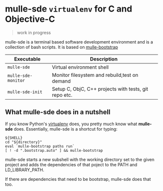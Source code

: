 # mulle-sde `virtualenv` for C and Objective-C

> work in progress

mulle-sde is a terminal based software development environment and is a
collection of bash scripts. It is based on
[mulle-bootstrap](//github.com/mulle-nat/mulle-bootstrap)


Executable          | Description
--------------------|--------------------------------
`mulle-sde`         | Virtual environment shell
`mulle-sde-monitor` | Monitor filesystem and rebuild,test on demand
`mulle-sde-init`    | Setup C, ObjC, C++ projects with tests, git repo etc.


## What mulle-sde does in a nutshell

If you know Python's
[virtualenv](https://python-guide-pt-br.readthedocs.io/en/latest/dev/virtualenvs/)
does, you pretty much know what **mulle-sde** does. Essentially, mulle-sde is a
shortcut for typing:

```
${SHELL}
cd "${directory}"
eval `mulle-bootstrap paths run`
[ ! -d ".bootstrap.auto" ] && mulle-bootstrap
```

mulle-sde starts a new subshell with the working directory set to the given
project and adds the dependencies of that poject to the PATH and
LD_LIBRARY_PATH.

If there are dependencies that need to be bootstrap, mulle-sde does that too.

